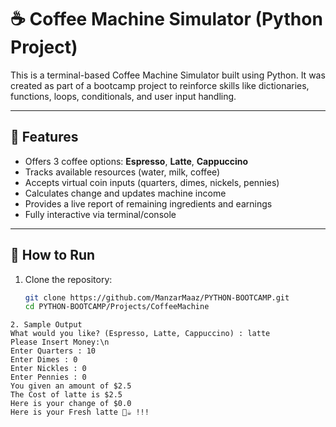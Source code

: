 # ☕️ Coffee Machine Simulator (Python Project)

This is a terminal-based Coffee Machine Simulator built using Python. 
It was created as part of a bootcamp project to reinforce skills like dictionaries, functions, loops, conditionals, and user input handling.

---

## 🔧 Features

- Offers 3 coffee options: **Espresso**, **Latte**, **Cappuccino**
- Tracks available resources (water, milk, coffee)
- Accepts virtual coin inputs (quarters, dimes, nickels, pennies)
- Calculates change and updates machine income
- Provides a live report of remaining ingredients and earnings
- Fully interactive via terminal/console

---

## 🚀 How to Run

1. Clone the repository:
   ```bash
   git clone https://github.com/ManzarMaaz/PYTHON-BOOTCAMP.git
   cd PYTHON-BOOTCAMP/Projects/CoffeeMachine
```
2. Sample Output
What would you like? (Espresso, Latte, Cappuccino) : latte
Please Insert Money:\n
Enter Quarters : 10
Enter Dimes : 0
Enter Nickles : 0
Enter Pennies : 0
You given an amount of $2.5
The Cost of latte is $2.5
Here is your change of $0.0
Here is your Fresh latte 🥤☕️ !!!
```
